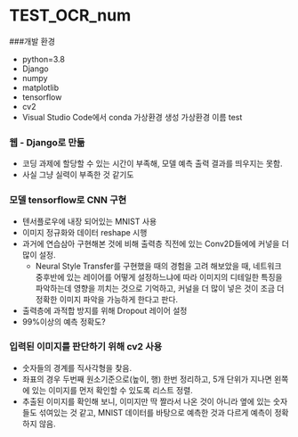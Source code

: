# TEST_OCR_num

###개발 환경 
-  python=3.8
- Django
- numpy 
- matplotlib
- tensorflow
- cv2
-  Visual Studio Code에서 conda 가상환경 생성 가상환경 이름 test

### 웹 - Django로 만듦
- 코딩 과제에 할당할 수 있는 시간이 부족해, 모델 예측 출력 결과를 띄우지는 못함. 
- 사실 그냥 실력이 부족한 것 같기도 

### 모델 tensorflow로 CNN 구현
- 텐서플로우에 내장 되어있는 MNIST 사용
- 이미지 정규화와 데이터 reshape 시행 
- 과거에 연습삼아 구현해본 것에 비해 출력층 직전에 있는 Conv2D들에에 커넣을 더 많이 설정.  
  - Neural Style Transfer를 구현했을 때의 경험을 고려 해보았을 때, 네트워크 중후반에 있는 레이어를 어떻게 설정하느냐에 따라 이미지의 디테일한 특징을 파악하는데 영향을 끼치는 것으로 기억하고, 커널을 더 많이 넣은 것이 조금 더 정확한 이미지 파악을 가능하게 한다고 판다.
- 출력층에 과적합 방지를 위해 Dropout 레이어 설정 
- 99%이상의 예측 정확도?

### 입력된 이미지를 판단하기 위해 cv2 사용 
- 숫자들의 경계를 직사각형을 찾음. 
- 좌표의 경우 두번째 원소기준으로(높이, 행) 한번 정리하고, 5개 단위가 지나면 왼쪽에 있는 이미지를 먼저 확인할 수 있도록 리스트 정렬. 
- 추출된 이미지를 확인해 보니, 이미지만 딱 짤라서 나온 것이 아니라 옆에 있는 숫자들도 섞여있는 것 같고, MNIST 데이터를 바탕으로 예측한 것과 다르게 예측이 정확하지 않음.
